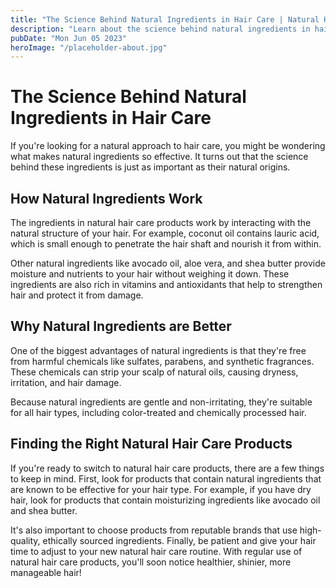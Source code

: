 ```yaml
---
title: "The Science Behind Natural Ingredients in Hair Care | Natural Hair Care Products"
description: "Learn about the science behind natural ingredients in hair care and how they can benefit your hair. Find the best natural hair care products for your hair type."
pubDate: "Mon Jun 05 2023"
heroImage: "/placeholder-about.jpg"
---
```


# The Science Behind Natural Ingredients in Hair Care

If you&#39;re looking for a natural approach to hair care, you might be wondering what makes natural ingredients so effective. It turns out that the science behind these ingredients is just as important as their natural origins.

## How Natural Ingredients Work

The ingredients in natural hair care products work by interacting with the natural structure of your hair. For example, coconut oil contains lauric acid, which is small enough to penetrate the hair shaft and nourish it from within.

Other natural ingredients like avocado oil, aloe vera, and shea butter provide moisture and nutrients to your hair without weighing it down. These ingredients are also rich in vitamins and antioxidants that help to strengthen hair and protect it from damage.

## Why Natural Ingredients are Better

One of the biggest advantages of natural ingredients is that they&#39;re free from harmful chemicals like sulfates, parabens, and synthetic fragrances. These chemicals can strip your scalp of natural oils, causing dryness, irritation, and hair damage.

Because natural ingredients are gentle and non-irritating, they&#39;re suitable for all hair types, including color-treated and chemically processed hair.

## Finding the Right Natural Hair Care Products

If you&#39;re ready to switch to natural hair care products, there are a few things to keep in mind. First, look for products that contain natural ingredients that are known to be effective for your hair type. For example, if you have dry hair, look for products that contain moisturizing ingredients like avocado oil and shea butter.

It&#39;s also important to choose products from reputable brands that use high-quality, ethically sourced ingredients. Finally, be patient and give your hair time to adjust to your new natural hair care routine. With regular use of natural hair care products, you&#39;ll soon notice healthier, shinier, more manageable hair!